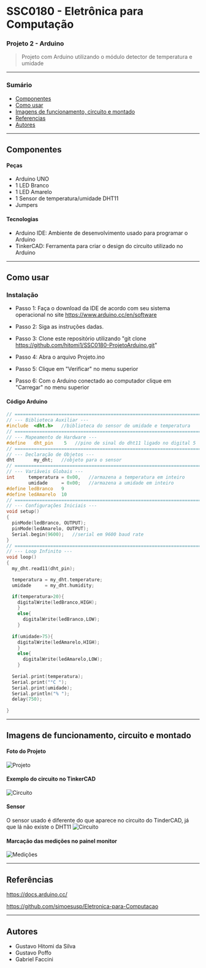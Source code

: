 # SSC0180 - Eletrônica para Computação
### Projeto 2 - Arduino
> Projeto com Arduino utilizando o módulo detector de temperatura e umidade
---

### Sumário

- [Componentes](#componentes)
- [Como usar](#como-usar)
- [Imagens de funcionamento, circuito e montado](#imagens-de-funcionamento-circuito-e-montado)
- [Referencias](#referências)
- [Autores](#autores)

---

## Componentes

#### Peças
- Arduino UNO
- 1 LED Branco
- 1 LED Amarelo
- 1 Sensor de temperatura/umidade DHT11
- Jumpers

#### Tecnologias

- Arduino IDE: Ambiente de desenvolvimento usado para programar o Arduino
- TinkerCAD: Ferramenta para criar o design do circuito utilizado no Arduino

---

## Como usar

### Instalação
- Passo 1: Faça o download da IDE de acordo com seu sistema operacional no site https://www.arduino.cc/en/software

- Passo 2: Siga as instruções dadas.

- Passo 3: Clone este repositório utilizando "git clone https://github.com/hitomi1/SSC0180-ProjetoArduino.git"

- Passo 4: Abra o arquivo Projeto.ino

- Passo 5: Clique em "Verificar" no menu superior
- Passo 6: Com o Arduino conectado ao computador clique em "Carregar" no menu superior

#### Código Arduino

```c++
// ===============================================================================
// --- Biblioteca Auxiliar ---
#include  <dht.h>   //biblioteca do sensor de umidade e temperatura
// ===============================================================================
// --- Mapeamento de Hardware ---
#define   dht_pin    5   //pino de sinal do dht11 ligado no digital 5
// ===============================================================================
// --- Declaração de Objetos ---
dht       my_dht;   //objeto para o sensor
// ===============================================================================
// --- Variáveis Globais ---
int     temperatura = 0x00,   //armazena a temperatura em inteiro
        umidade     = 0x00;   //armazena a umidade em inteiro
#define ledBranco   9
#define ledAmarelo  10
// ===============================================================================
// --- Configurações Iniciais ---
void setup()
{
  pinMode(ledBranco, OUTPUT);
  pinMode(ledAmarelo, OUTPUT);
  Serial.begin(9600);   //serial em 9600 baud rate
}
// ===============================================================================
// --- Loop Infinito ---
void loop()
{
  my_dht.read11(dht_pin);

  temperatura = my_dht.temperature;
  umidade     = my_dht.humidity;

  if(temperatura>20){
    digitalWrite(ledBranco,HIGH);
    }
    else{
      digitalWrite(ledBranco,LOW);
    }
  
  if(umidade>75){
    digitalWrite(ledAmarelo,HIGH);
    }
    else{
      digitalWrite(ledAmarelo,LOW);
    }
  
  Serial.print(temperatura);
  Serial.print("°C ");
  Serial.print(umidade);
  Serial.println("% ");
  delay(750);
  
}

```
---

## Imagens de funcionamento, circuito e montado
#### Foto do Projeto
![Projeto](imagem_projeto.jpeg "Projeto")

#### Exemplo do circuito no TinkerCAD
![Circuito](imagem_circuito-tinkercad.png "Circuito")

#### Sensor
O sensor usado é diferente do que aparece no circuito do TinderCAD, já que lá não existe o DHT11
![Circuito](imagem_dht11.jpg "DHT11")

#### Marcação das medições no painel monitor
![Medições](imagem_temp-umidade.png "Medições")

---

## Referências

https://docs.arduino.cc/

https://github.com/simoesusp/Eletronica-para-Computacao

---

## Autores

- Gustavo Hitomi da Silva
- Gustavo Poffo
- Gabriel Faccini
